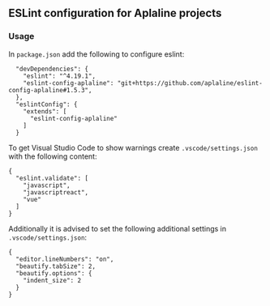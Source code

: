 ## ESLint configuration for Aplaline projects

### Usage

In ```package.json``` add the following to configure eslint:

```
  "devDependencies": {
    "eslint": "^4.19.1",
    "eslint-config-aplaline": "git+https://github.com/aplaline/eslint-config-aplaline#1.5.3",
  },
  "eslintConfig": {
    "extends": [
      "eslint-config-aplaline"
    ]
  }
```

To get Visual Studio Code to show warnings create ```.vscode/settings.json``` with the following content:

```
{
  "eslint.validate": [
    "javascript",
    "javascriptreact",
    "vue"
  ]
}
```

Additionally it is advised to set the following additional settings in ```.vscode/settings.json```:

```
{
  "editor.lineNumbers": "on",
  "beautify.tabSize": 2,
  "beautify.options": {
    "indent_size": 2
  }
}
```
